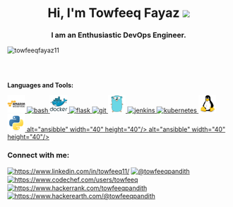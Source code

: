 
<h1 align="center">Hi, I'm Towfeeq Fayaz <img src="https://media.giphy.com/media/hvRJCLFzcasrR4ia7z/giphy.gif" width="25px"> </h1> 
<h3 align="center">I am an Enthusiastic DevOps Engineer.</h3>

<p align="left"> <img src="https://komarev.com/ghpvc/?username=towfeeqfayaz11&label=Views&color=blue&style=plastic" alt="towfeeqfayaz11" /> </p>

<br/>
<br/>

**Languages and Tools:**  

<p align="left"> 
<a href="https://aws.amazon.com" target="_blank"> <img src="https://raw.githubusercontent.com/devicons/devicon/master/icons/amazonwebservices/amazonwebservices-original-wordmark.svg" alt="aws" width="40" height="40"/> 
</a> 
<a href="https://www.gnu.org/software/bash/" target="_blank"> <img src="https://www.vectorlogo.zone/logos/gnu_bash/gnu_bash-official.svg" alt="bash" width="40" height="40"/> </a> 
<a href="https://www.docker.com/" target="_blank"> <img src="https://raw.githubusercontent.com/devicons/devicon/master/icons/docker/docker-original-wordmark.svg" alt="docker" width="40" height="40"/> 
</a> 
<a href="https://flask.palletsprojects.com/" target="_blank"> <img src="https://upload.vectorlogo.zone/logos/pocoo_flask/images/302701ab-3620-49c9-915e-7a674b3d7e90.svg" alt="flask" width="40" height="40"/> 
</a> 
<a href="https://git-scm.com/" target="_blank"> <img src="https://www.vectorlogo.zone/logos/git-scm/git-scm-icon.svg" alt="git" width="40" height="40"/> 
</a> 
<a href="https://golang.org" target="_blank"> <img src="https://raw.githubusercontent.com/devicons/devicon/master/icons/go/go-original.svg" alt="go" width="40" height="40"/> 
</a> 
<a href="https://www.jenkins.io" target="_blank"> <img src="https://www.vectorlogo.zone/logos/jenkins/jenkins-icon.svg" alt="jenkins" width="40" height="40"/> 
</a>
<a href="https://kubernetes.io" target="_blank"> <img src="https://www.vectorlogo.zone/logos/kubernetes/kubernetes-icon.svg" alt="kubernetes" width="40" height="40"/> 
</a> 
<a href="https://www.linux.org/" target="_blank"> <img src="https://raw.githubusercontent.com/devicons/devicon/master/icons/linux/linux-original.svg" alt="linux" width="40" height="40"/> </a> <a href="https://www.python.org" target="_blank"> <img src="https://raw.githubusercontent.com/devicons/devicon/master/icons/python/python-original.svg" alt="python" width="40" height="40"/>
</a> 
<a href="https://www.ansible.com/" target="_blank" <img src="https://www.vectorlogo.zone/logos/ansible/ansible-icon.svg"> alt="ansibble" width="40" height="40"/>
</a>
<a href="https://www.chef.io//" target="_blank" <img src="https://www.vectorlogo.zone/logos/chefio/chefio-icon.svg"> alt="ansibble" width="40" height="40"/>
</a>
</p>


<h3 align="left">Connect with me:</h3>
<p align="left">
<a href="https://linkedin.com/in/https://www.linkedin.com/in/towfeeq11/" target="blank"><img align="center" src="https://raw.githubusercontent.com/rahuldkjain/github-profile-readme-generator/master/src/images/icons/Social/linked-in-alt.svg" alt="https://www.linkedin.com/in/towfeeq11/" height="30" width="40" /></a>
<a href="https://medium.com/@towfeeqpandith" target="blank"><img align="center" src="https://raw.githubusercontent.com/rahuldkjain/github-profile-readme-generator/master/src/images/icons/Social/medium.svg" alt="@towfeeqpandith" height="30" width="40" /></a>
<a href="https://www.codechef.com/users/https://www.codechef.com/users/towfeeq" target="blank"><img align="center" src="https://www.google.com/url?sa=i&url=https%3A%2F%2Fdiscuss.codechef.com%2Ft%2Frestore-my-default-codechef-profile-picture%2F24325&psig=AOvVaw2Iznoqjk3_AcKELNmNFx2k&ust=1629714796019000&source=images&cd=vfe&ved=0CAsQjRxqFwoTCKCF3O-2xPICFQAAAAAdAAAAABAD" alt="https://www.codechef.com/users/towfeeq" height="30" width="40" /></a>
<a href="https://www.hackerrank.com/https://www.hackerrank.com/towfeeqpandith" target="blank"><img align="center" src="https://raw.githubusercontent.com/rahuldkjain/github-profile-readme-generator/master/src/images/icons/Social/hackerrank.svg" alt="https://www.hackerrank.com/towfeeqpandith" height="30" width="40" /></a>
<a href="https://www.hackerearth.com/https://www.hackerearth.com/@towfeeqpandith" target="blank"><img align="center" src="https://raw.githubusercontent.com/rahuldkjain/github-profile-readme-generator/master/src/images/icons/Social/hackerearth.svg" alt="https://www.hackerearth.com/@towfeeqpandith" height="30" width="40" /></a>
</p>

